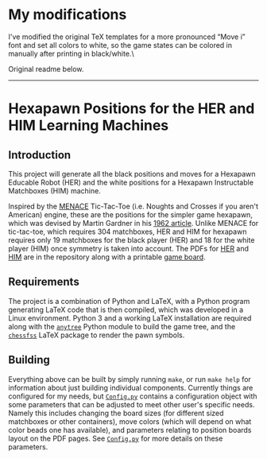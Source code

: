 # My modifications

I've modified the original TeX templates for a more pronounced “Move i” font and set all colors to white, so the game states can be colored in manually after printing in black/white.\

Original readme below.

 * * *


# Hexapawn Positions for the HER and HIM Learning Machines

## Introduction

This project will generate all the black positions and moves for a Hexapawn Educable Robot (HER) and the white positions for a Hexapawn Instructable Matchboxes (HIM) machine.

Inspired by the [MENACE](https://www.mscroggs.co.uk/blog/94) Tic-Tac-Toe (i.e. Noughts and Crosses if you aren't American) engine, these are the positions for the simpler game hexapawn, which was devised by Martin Gardner in his [1962 article](http://cs.williams.edu/~freund/cs136-073/GardnerHexapawn.pdf).
Unlike MENACE for tic-tac-toe, which requires 304 matchboxes, HER and HIM for hexapawn requires only 19 matchboxes for the black player (HER) and 18 for the white player (HIM) once symmetry is taken into account.
The PDFs for [HER](https://github.com/kyp44/HER-HIM-pdfs/raw/master/output/her.pdf) and [HIM](https://github.com/kyp44/HER-HIM-pdfs/raw/master/output/him.pdf) are in the repository along with a printable [game board](https://github.com/kyp44/HER-HIM-pdfs/raw/master/output/board.pdf).

## Requirements

The project is a combination of Python and LaTeX, with a Python program generating LaTeX code that is then compiled, which was developed in a Linux environment.
Python 3 and a working LaTeX installation are required along with the [`anytree`](https://pypi.org/project/anytree/) Python module to build the game tree, and the [`chessfss`](https://ctan.org/pkg/chessfss?lang=en) LaTeX package to render the pawn symbols.

## Building

Everything above can be built by simply running `make`, or run `make help` for information about just building individual components.
Currently things are configured for my needs, but [`Config.py`](https://github.com/kyp44/HER-HIM-pdfs/blob/master/Config.py) contains a configuration object with some parameters that can be adjusted to meet other user's specific needs.
Namely this includes changing the board sizes (for different sized matchboxes or other containers), move colors (which will depend on what color beads one has available), and parameters relating to position boards layout on the PDF pages.
See [`Config.py`](https://github.com/kyp44/HER-HIM-pdfs/blob/master/Config.py) for more details on these parameters.
